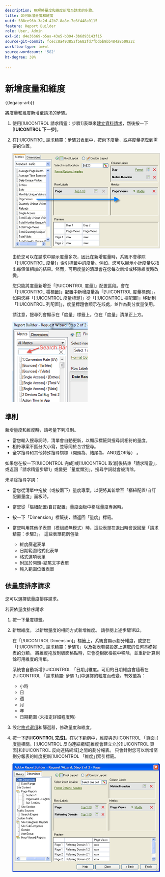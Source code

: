 ```yaml
---
description: 瞭解將量度和維度新增至請求的步驟。
title: 如何新增量度和維度
uuid: 588ce96b-3a2d-42b7-8a8e-7e6f448a0115
feature: Report Builder
role: User, Admin
exl-id: d4e36b69-b5aa-43e5-b394-3b6d93143f15
source-git-commit: fcecc8a493852f5682fd7fbd5b9bb484a850922c
workflow-type: tm+mt
source-wordcount: '582'
ht-degree: 38%

---
```


# 新增度量和維度

{{legacy-arb}}

將度量和維度新增至請求的步驟。

1. 使用[!UICONTROL 請求精靈：步驟1]表單來[建立資料請求](/help/analyze/legacy-report-builder/data-requests/data-requests.md)，然後按一下&#x200B;**[!UICONTROL 下一步]**。
1. 在[!UICONTROL 請求精靈：步驟2]表單中，按兩下度量，或將度量拖曳到需要的位置。

   ![顯示「請求精靈」的熒幕擷圖：步驟2，其箭頭從量度清單指向所需的頁面檢視區段。](assets/adding_metrics.png)

   由於您可以在請求中顯示度量多次，因此在新增度量時，系統不會移除「[!UICONTROL 度量]」索引標籤中的度量。例如，您可以顯示小計度量以指出每個值相加的結果。然而，可用度量的清單會在您每次新增或移除維度時改變。

   您只能將度量新增至「[!UICONTROL 度量]」配置區段。會在「[!UICONTROL 欄標籤]」配置中新增度量為「[!UICONTROL 度量標題]」。如果您將「[!UICONTROL 度量標題]」從「[!UICONTROL 欄配置]」移動到「[!UICONTROL 列配置]」，度量標題會顯示在該處，並作為劃分度量使用。

   請注意，搜尋列會顯示在「度量」標籤上，位在「度量」清單正上方。

   ![熒幕擷圖顯示量度搜尋列。](assets/search_bar_metric.png)

## 準則

新增量度和維度時，請考量下列准則。

* 當您輸入搜尋詞時，清單會自動更新，以顯示標籤與搜尋詞相符的量度。
* 相符專案不區分大小寫，並等同於&#x200B;*包含*&#x200B;搜尋。
* 全字搜尋和其他特殊搜尋旗標（開頭為、結尾為、AND或OR等） 。

如果您在按一下[!UICONTROL 完成]或[!UICONTROL 取消]後結束「請求精靈」，或返回「請求精靈步驟1」或變更「量度類別」，搜尋字詞就會被清除。

未清除搜尋字詞：

* 當您從清單中拖放（或按兩下）量度專案，以便將其新增至「樞紐配置/自訂配置量度」面板時。
* 當您從「樞紐配置/自訂配置」量度面板中移除量度專案時。
* 按一下「Dimension」標籤後，請返回「量度」標籤。
* 當您叫用其他子表單（模組或無模式）時，這些表單在退出時會返回至「請求精靈：步驟2」。 這些表單範例包括

   * 維度篩選表單
   * 日期範圍格式化表單
   * 格式選項表單
   * 附加於開頭-結尾文字表單
   * 輸入範圍位置表單

## 依量度排序請求

您可以選擇依量度排序請求。

若要依量度排序請求

1. 按一下量度標籤。
1. 新增維度。 以新增量度的相同方式新增維度。 請參閱上述步驟1和2。

   在「[!UICONTROL Dimension]」標籤上，系統會顯示劃分維度，或您在「[!UICONTROL 請求精靈：步驟1]」以及報表套裝設定上選取的任何基礎報表的分類。 將維度拖放到版面格點時，它會從樹狀檢視中移除，並重新計算剩餘可用維度的清單。

   系統會自動新增[!UICONTROL 「日期」]維度。可用的日期維度會隨著在[!UICONTROL 「請求精靈: 步驟 1」]中選擇的粒度而改變。有效值為：

   * 小時
   * 日
   * 週
   * 月
   * 年
   * 日期範圍 (未指定詳細程度時)

1. 設定[格式選項](/help/analyze/legacy-report-builder/layout/t-format-display-headers.md)和篩選器，修改量度和維度。
1. 按一下&#x200B;**[!UICONTROL 完成]**。在以下範例中，維度與[!UICONTROL 「頁面」]度量相關。[!UICONTROL 反向連結網域]維度會建立介於[!UICONTROL 頁面]和[!UICONTROL 反向連結網域]之間的劃分報表。 只會針對您可以新增至劃分報表的維度更新[!UICONTROL 「維度」]索引標籤。

   ![熒幕擷圖顯示與量度相關的維度。](assets/page_pageview_02.png)
